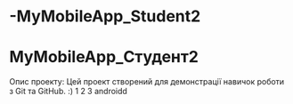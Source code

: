# -MyMobileApp_Student2
# MyMobileApp_Студент2
Опис проекту:
Цей проект створений для демонстрації навичок роботи з Git та GitHub.
:)
 1 2 3 androidd
 
 
